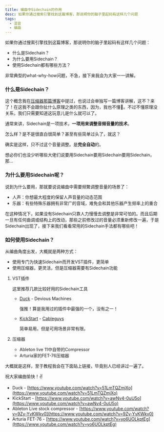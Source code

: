 ```yaml
---
title: 编曲中Sidechain的作用
desc: 如果你通过搜索引擎找到这篇博客，那说明你的脑子里起码有这样几个问题
tags:
  - 混音
  - 编曲
---
```


如果你通过搜索引擎找到这篇博客，那说明你的脑子里起码有这样几个问题：

- 什么是Sidechain？
- 为什么要用Sidechain？
- 使用Sidechain都有哪些方法？

非常典型的what-why-how问题，不急，接下来我会为大家一一讲解。

### 什么是Sidechain？

这个概念我在[压缩器那篇博客](https://jw1.dev/2020/09/15/a01.html)中提过，也说过会单独写一篇博客讲解，这不？来了！在这我不会跟你扯什么原理之类的东西，因为，我也不懂🌝。不过不懂原理没关系，我们只需要知道这玩意儿是什么就可以了。

通常来讲，Sidechain是一项技术，**一项用来调整音频音量的技术**。

怎么样？是不是很直白很简单？甚至有些简单过头了，就这？

确实是这样，只不过这个音量调整。是**完全自动**的。

想必你们也没少听哪些大佬们说要用Sidechain要用Sidechain要用Sidechain，那...

### 为什么要用Sidechain呢？

说到为什么要用，那就要说说编曲中需要频繁调整音量的场景了：

- 人声：你想最大程度的保留人声音量的动态范围
- 乐器：有些特殊乐器拥有非常广的音域，难免会和其他乐器产生频率上的重合

在这种情况下，如果没有Sidechain只靠人力慢慢去调整是非常可怕的。而且后期一旦有任何曲调或结构上的改动，那些之前修改过的音量必须重新修改一遍，于是Sidechain出现了，接下来我们看看常用的Sidechain手法都有哪些吧！

### 如何使用Sidechain？

从编曲角度出发，大概就是两种方式：

- 使用专门为快速Sidechain而开发VST插件，更简单
- 使用压缩器，更灵活，但是压缩器需要有Sidechain功能

1. VST插件

   这里推荐几款比较好用的Sidechain工具

   - [Duck](https://deviousmachines.com/duck/) - Devious Machines

     强推！算是我用过的插件中最强的一个，没有之一！

   - [KickStart](https://www.kickstart-plugin.com/) - [Cableguys](https://www.cableguys.com/)

     简单易用，但是可用场景非常有限。

2. 压缩器

   - Ableton live 11中自带的Compressor
   - Arturia家的FET-76压缩器

大概就是这样，至于教程我会在下面贴上链接，毕竟别人已经讲过一遍了。

祝大家编曲愉快！✌

- Duck - [https://www.youtube.com/watch?v=51LmTQZmjXo](https://www.youtube.com/watch?v=51LmTQZmjXo)
- KickStart - [https://www.youtube.com/watch?v=awNv4-0uU5o](https://www.youtube.com/watch?v=awNv4-0uU5o)
- Ableton Live stock compressor - [https://www.youtube.com/watch?v=9Zy-YvKWkv0](https://www.youtube.com/watch?v=9Zy-YvKWkv0)
- Arturia FET-76 - [https://www.youtube.com/watch?v=yo6UOLkptEg](https://www.youtube.com/watch?v=yo6UOLkptEg)